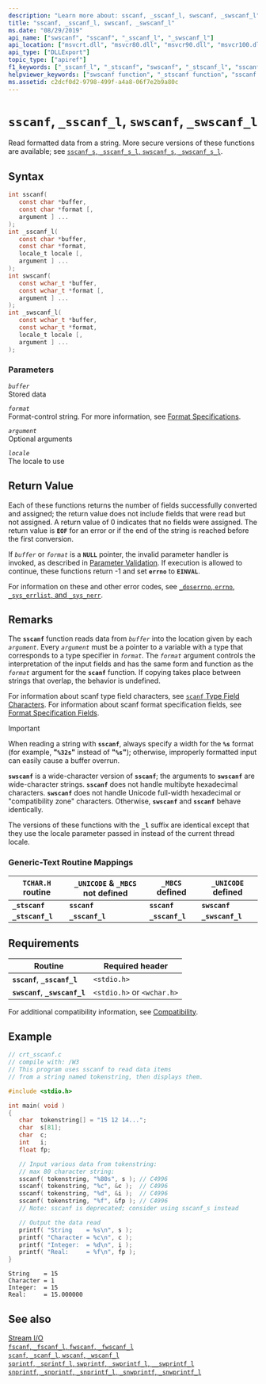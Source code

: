 ```yaml
---
description: "Learn more about: sscanf, _sscanf_l, swscanf, _swscanf_l"
title: "sscanf, _sscanf_l, swscanf, _swscanf_l"
ms.date: "08/29/2019"
api_name: ["swscanf", "sscanf", "_sscanf_l", "_swscanf_l"]
api_location: ["msvcrt.dll", "msvcr80.dll", "msvcr90.dll", "msvcr100.dll", "msvcr100_clr0400.dll", "msvcr110.dll", "msvcr110_clr0400.dll", "msvcr120.dll", "msvcr120_clr0400.dll", "ucrtbase.dll"]
api_type: ["DLLExport"]
topic_type: ["apiref"]
f1_keywords: ["_sscanf_l", "_stscanf", "swscanf", "_stscanf_l", "sscanf", "_swscanf_l"]
helpviewer_keywords: ["swscanf function", "_stscanf function", "sscanf function", "_stscanf_l function", "_sscanf_l function", "_swscanf_l function", "swscanf_l function", "strings [C++], reading data from", "stscanf function", "reading data, strings", "strings [C++], reading", "sscanf_l function", "stscanf_l function"]
ms.assetid: c2dcf0d2-9798-499f-a4a8-06f7e2b9a80c
---
```

# `sscanf`, `_sscanf_l`, `swscanf`, `_swscanf_l`

Read formatted data from a string. More secure versions of these functions are available; see [`sscanf_s`, `_sscanf_s_l`, `swscanf_s`, `_swscanf_s_l`](sscanf-s-sscanf-s-l-swscanf-s-swscanf-s-l.md).

## Syntax

```C
int sscanf(
   const char *buffer,
   const char *format [,
   argument ] ...
);
int _sscanf_l(
   const char *buffer,
   const char *format,
   locale_t locale [,
   argument ] ...
);
int swscanf(
   const wchar_t *buffer,
   const wchar_t *format [,
   argument ] ...
);
int _swscanf_l(
   const wchar_t *buffer,
   const wchar_t *format,
   locale_t locale [,
   argument ] ...
);
```

### Parameters

*`buffer`*<br/>
Stored data

*`format`*<br/>
Format-control string. For more information, see [Format Specifications](../../c-runtime-library/format-specification-fields-scanf-and-wscanf-functions.md).

*`argument`*<br/>
Optional arguments

*`locale`*<br/>
The locale to use

## Return Value

Each of these functions returns the number of fields successfully converted and assigned; the return value does not include fields that were read but not assigned. A return value of 0 indicates that no fields were assigned. The return value is **`EOF`** for an error or if the end of the string is reached before the first conversion.

If *`buffer`* or *`format`* is a **`NULL`** pointer, the invalid parameter handler is invoked, as described in [Parameter Validation](../../c-runtime-library/parameter-validation.md). If execution is allowed to continue, these functions return -1 and set **`errno`** to **`EINVAL`**.

For information on these and other error codes, see [`_doserrno`, `errno`, `_sys_errlist`, and `_sys_nerr`](../../c-runtime-library/errno-doserrno-sys-errlist-and-sys-nerr.md).

## Remarks

The **`sscanf`** function reads data from *`buffer`* into the location given by each *`argument`*. Every *`argument`* must be a pointer to a variable with a type that corresponds to a type specifier in *`format`*. The *`format`* argument controls the interpretation of the input fields and has the same form and function as the *`format`* argument for the **`scanf`** function. If copying takes place between strings that overlap, the behavior is undefined.

For information about scanf type field characters, see [`scanf` Type Field Characters](../scanf-type-field-characters.md). For information about scanf format specification fields, see [Format Specification Fields](../format-specification-fields-scanf-and-wscanf-functions.md).

> [!IMPORTANT]
> When reading a string with **`sscanf`**, always specify a width for the **`%s`** format (for example, **"`%32s`"** instead of **"`%s`"**); otherwise, improperly formatted input can easily cause a buffer overrun.

**`swscanf`** is a wide-character version of **`sscanf`**; the arguments to **`swscanf`** are wide-character strings. **`sscanf`** does not handle multibyte hexadecimal characters. **`swscanf`** does not handle Unicode full-width hexadecimal or "compatibility zone" characters. Otherwise, **`swscanf`** and **`sscanf`** behave identically.

The versions of these functions with the **`_l`** suffix are identical except that they use the locale parameter passed in instead of the current thread locale.

### Generic-Text Routine Mappings

|`TCHAR.H` routine|`_UNICODE` & `_MBCS` not defined|`_MBCS` defined|`_UNICODE` defined|
|---------------------|------------------------------------|--------------------|-----------------------|
|**`_stscanf`**|**`sscanf`**|**`sscanf`**|**`swscanf`**|
|**`_stscanf_l`**|**`_sscanf_l`**|**`_sscanf_l`**|**`_swscanf_l`**|

## Requirements

|Routine|Required header|
|-------------|---------------------|
|**`sscanf`**, **`_sscanf_l`**|`<stdio.h>`|
|**`swscanf`**, **`_swscanf_l`**|`<stdio.h>` or `<wchar.h>`|

For additional compatibility information, see [Compatibility](../../c-runtime-library/compatibility.md).

## Example

```C
// crt_sscanf.c
// compile with: /W3
// This program uses sscanf to read data items
// from a string named tokenstring, then displays them.

#include <stdio.h>

int main( void )
{
   char  tokenstring[] = "15 12 14...";
   char  s[81];
   char  c;
   int   i;
   float fp;

   // Input various data from tokenstring:
   // max 80 character string:
   sscanf( tokenstring, "%80s", s ); // C4996
   sscanf( tokenstring, "%c", &c );  // C4996
   sscanf( tokenstring, "%d", &i );  // C4996
   sscanf( tokenstring, "%f", &fp ); // C4996
   // Note: sscanf is deprecated; consider using sscanf_s instead

   // Output the data read
   printf( "String    = %s\n", s );
   printf( "Character = %c\n", c );
   printf( "Integer:  = %d\n", i );
   printf( "Real:     = %f\n", fp );
}
```

```Output
String    = 15
Character = 1
Integer:  = 15
Real:     = 15.000000
```

## See also

[Stream I/O](../../c-runtime-library/stream-i-o.md)<br/>
[`fscanf`, `_fscanf_l`, `fwscanf`, `_fwscanf_l`](fscanf-fscanf-l-fwscanf-fwscanf-l.md)<br/>
[`scanf`, `_scanf_l`, `wscanf`, `_wscanf_l`](scanf-scanf-l-wscanf-wscanf-l.md)<br/>
[`sprintf`, `_sprintf_l`, `swprintf`, `_swprintf_l`, `__swprintf_l`](sprintf-sprintf-l-swprintf-swprintf-l-swprintf-l.md)<br/>
[`snprintf`, `_snprintf`, `_snprintf_l`, `_snwprintf`, `_snwprintf_l`](snprintf-snprintf-snprintf-l-snwprintf-snwprintf-l.md)<br/>
